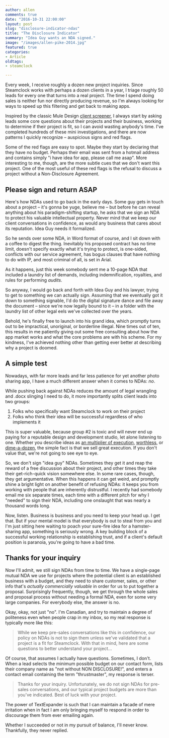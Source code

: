 ```yaml
---
author: allen
comments: true
date: "2016-10-31 22:00:00"
layout: post
slug: "disclosure-indicator-ndas"
title: "The Disclosure Indicator"
summary: "Idea Guy wants an NDA signed."
image: "/images/allen-pike-2014.jpg"
featured: true
categories:
- Article
oldtags:
- steamclock

---
```


Every week, I receive roughly a dozen new project inquiries. Since Steamclock works with perhaps a dozen clients in a year, I triage roughly 50 leads for every one that turns into a real project. The time I spend doing sales is neither fun nor directly producing revenue, so I'm always looking for ways to speed up this filtering and get back to making apps.

Inspired by the classic Mule Design [client screener](http://muledesign.com/designbook/screener.html), I always start by asking leads some core questions about their projects and their business, working to determine if their project is fit, so I can avoid wasting anybody's time. I've completed hundreds of these mini investigations, and there are now patterns I quickly recognize &ndash; auspicious signs and red flags.

Some of the red flags are easy to spot. Maybe they start by declaring that they have no budget. Perhaps their email was sent from a hotmail address and contains simply "i have idea for app, please call me asap". More interesting to me, though, are the more subtle cues that we don't want this project. One of the most useful of these red flags is the refusal to discuss a project without a Non-Disclosure Agreement.

## Please sign and return ASAP

Here's how NDAs used to go back in the early days. Some guy gets in touch about a project &ndash; it's gonna be yuge, believe me &ndash; but before he can reveal anything about his paradigm-shifting startup, he asks that we sign an NDA to protect his valuable intellectual property. Never mind that we keep our client conversations in confidence, as would any business that cares about its reputation. Idea Guy needs it formalized.

So he sends over some NDA, in Word format of course, and I sit down with a coffee to digest the thing. Inevitably his proposed contract has no time limit, doesn't specify exactly what it's trying to protect, is one-sided, conflicts with our service agreement, has bogus clauses that have nothing to do with IP, and most criminal of all, is set in Arial.

As it happens, just this week somebody sent me a 10-page NDA that included a laundry list of demands, including indemnification, royalties, and rules for performing *audits*.

So anyway, I would go back and forth with Idea Guy and his lawyer, trying to get to something we can actually sign. Assuming that we eventually got it down to something signable, I'd do the digital signature dance and file away the document &ndash; since we're now legally bound to it &ndash; in a folder with the laundry list of other legal eels we've collected over the years.

Behold, he's finally free to launch into his grand idea, which promptly turns out to be impractical, unoriginal, or borderline illegal. Nine times out of ten, this results in me patiently giving out some free consulting about how the app market works and what the core problems are with his scheme. For my kindness, I've achieved nothing other than getting ever better at describing why a project is doomed.

## A simple test

Nowadays, with far more leads and far less patience for yet another photo sharing app, I have a much different answer when it comes to NDAs: *no*.

While pushing back against NDAs reduces the amount of legal wrangling and .docx slinging I need to do, it more importantly splits client leads into two groups:

1. Folks who specifically want Steamclock to work on their project
2. Folks who think their idea will be successful regardless of who implements it

This is super valuable, because group #2 is toxic and will never end up paying for a reputable design and development studio, let alone listening to one. Whether you describe ideas as [an multiplier of execution](https://sivers.org/multiply),  [worthless](http://www.inc.com/karl-and-bill/why-most-ideas-are-worthless.html), or [dime-a-dozen](https://blog.hartleybrody.com/wont-sign-nda/), the simple fact is that we sell great execution. If you don't value that, we're not going to see eye to eye.

So, we don't sign "idea guy" NDAs. Sometimes they get it and reap the reward of a free discussion about their project, and other times they take their get-rich-quick vision somewhere else. In some rare cases, though, they get argumentative. When this happens it can get weird, and promptly shine a bright light on another benefit of refusing NDAs: it keeps you from working with people that are inherently distrustful. I recently had somebody email me six separate times, each time with a different pitch for why I "needed" to sign their NDA, including one onslaught that was nearly a thousand words long.

Now, listen. Business is business and you need to keep your head up. I get that. But if your mental model is that everybody is out to steal from you and I'm just sitting here waiting to poach your sure-fire idea for a hamster-sharing app, something is seriously wrong. A key building block of a successful working relationship is establishing trust, and if a client's default position is paranoia, you're going to have a bad time.

## Thanks for your inquiry

Now I'll admit, we still sign NDAs from time to time. We have a single-page mutual NDA we use for projects where the potential client is an established business with a budget, and they need to share customer, sales, or other info that's *actually commercially valuable* in order for us to put together a proposal. Surprisingly frequently, though, we get through the whole sales and proposal process without needing a formal NDA, even for some very large companies. For everybody else, the answer is no.

Okay, okay, not just "no". I'm Canadian, and try to maintain a degree of politeness even when people crap in my inbox, so my real response is typically more like this:

> While we keep pre-sales conversations like this in confidence, our policy on NDAs is not to sign them unless we've validated that a project is a fit for Steamclock. With that in mind, here are some questions to better understand your project...

Of course, that assumes I actually have questions. Sometimes, I don't. When a lead selects the minimum possible budget on our contact form, lists their company name as "not without NON DISCLOSURE!", and enters a contact email containing the term "thrustmaster", my response is terser.

> Thanks for your inquiry. Unfortunately, we do not sign NDAs for pre-sales conversations, and our typical project budgets are more than you've indicated. Best of luck with your project.

The power of TextExpander is such that I can maintain a facade of mere irritation when in fact I am only bringing myself to respond in order to discourage them from ever emailing again.

Whether I succeeded or not in my pursuit of balance, I'll never know. Thankfully, they never replied.